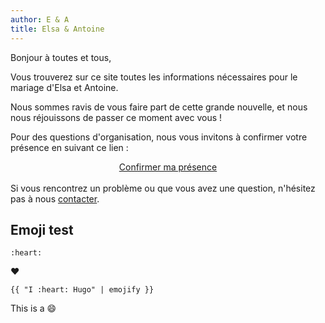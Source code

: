 ```yaml
---
author: E & A
title: Elsa & Antoine
---
```


Bonjour à toutes et tous,

Vous trouverez sur ce site toutes les informations nécessaires pour le mariage d'Elsa et Antoine.

Nous sommes ravis de vous faire part de cette grande nouvelle, et nous nous réjouissons de passer ce moment avec vous !

Pour des questions d'organisation, nous vous invitons à confirmer votre présence en suivant ce lien :

<center>
<a class="px-6 py-4 rounded-lg bg-blue-100 text-gray-800 hover:text-gray-900 hover:bg-blue-200 transition-colors dark:bg-gray-900 dark:hover:bg-gray-700" href="https://elsaetantoine.com/">Confirmer ma présence</a>
</center>

<br>
Si vous rencontrez un problème ou que vous avez une question, n'hésitez pas à nous <a href="/contact/"><u>contacter</u></a>.

## Emoji test

`:heart:`

:heart:

`{{ "I :heart: Hugo" | emojify }}`

This is a :smile: